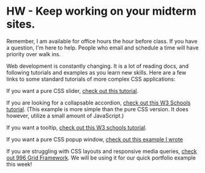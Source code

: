 # HW - Keep working on your midterm sites. 

Remember, I am available for office hours the hour before class. If you have a question, I'm here to help. People who email and schedule a time will have priority over walk ins.

Web development is constantly changing. It is a lot of reading docs, and following tutorials and examples as you learn new skills. Here are a few links to some standard tutorials of more complex CSS applications:

If you want a pure CSS slider, [check out this tutorial](https://www.smashingmagazine.com/2012/04/pure-css3-cycling-slideshow/).

If you are looking for a collapsable accordion, [check out this W3 Schools tutorial](http://www.w3schools.com/howto/howto_js_accordion.asp). (This example is more simple than the pure CSS version. It does however, utilize a small amount of JavaScript.)

If you want a tooltip, [check out this W3 schools tutorial](http://www.w3schools.com/howto/howto_css_tooltip.asp).

If you want a pure CSS popup window, [check out this example I wrote](Modal_Window/)

If you are struggling with CSS layouts and responsive media queries, [check out 996 Grid Framework](http://996grid.com/). We will be using it for our quick portfolio example this week!
